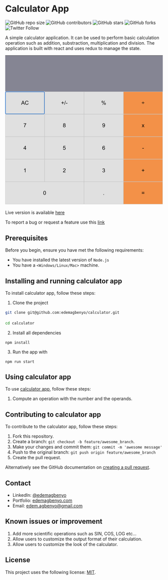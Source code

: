 # Calculator App

<!--- These are examples. See https://shields.io for others or to customize this set of shields. You might want to include dependencies, project status and licence info here --->
![GitHub repo size](https://img.shields.io/github/repo-size/edemagbenyo/calculator)
![GitHub contributors](https://img.shields.io/github/contributors/edemagbenyo/calculator)
![GitHub stars](https://img.shields.io/github/stars/edemagbenyo/calculator?style=social)
![GitHub forks](https://img.shields.io/github/forks/edemagbenyo/calculator?style=social)
![Twitter Follow](https://img.shields.io/twitter/follow/edemagbenyo?style=social)

A simple calculator application. It can be used to perform basic calculation operation such as addition, substraction, multiplication and division. The application is built with react and uses redux to manage the state. 

![Screenshot of the webpage](https://github.com/edemagbenyo/calculator/blob/development/screenshots/screen.png)


Live version is available [here](https://smartcalculateur.herokuapp.com/)

To report a bug or request a feature use this [link](https://github.com/edemagbenyo/calculator/issues)

## Prerequisites

Before you begin, ensure you have met the following requirements:
<!--- These are just example requirements. Add, duplicate or remove as required --->
* You have installed the latest version of `Node.js`
* You have a `<Windows/Linux/Mac>` machine.

## Installing and running calculator app

To install calculator app, follow these steps:

1. Clone the project
```bash
git clone git@github.com:edemagbenyo/calculator.git

cd calculator
```
2. Install all dependencies
```
npm install
```
3. Run the app with
```
npm run start
```
## Using calculator app

To use [calculator app](https://smartcalculateur.herokuapp.com/), follow these steps:

1. Compute an operation with the number and the operands.


## Contributing to calculator app
<!--- If your README is long or you have some specific process or steps you want contributors to follow, consider creating a separate CONTRIBUTING.md file--->
To contribute to the calculator app, follow these steps:

1. Fork this repository.
2. Create a branch: `git checkout -b feature/awesome_branch`.
3. Make your changes and commit them: `git commit -m 'awesome message'`
4. Push to the original branch: `git push origin feature/awesome_branch`
5. Create the pull request.

Alternatively see the GitHub documentation on [creating a pull request](https://help.github.com/en/github/collaborating-with-issues-and-pull-requests/creating-a-pull-request).

## Contact

* LinkedIn: [@edemagbenyo](https://www.linkedin.com/in/edemagbenyo/) 
* Portfolio: [edemagbenyo.com](https://edemagbenyo.com) 
* Email: [edem.agbenyo@gmail.com](mailto:edem.agbenyo@gmail.com)

## Known issues or improvement
1. Add more scientific operations such as SIN, COS, LOG etc...
2. Allow users to customize the output format of their calculation.
3. Allow users to customize the look of the calculator.

## License
<!--- If you're not sure which open license to use see https://choosealicense.com/--->

This project uses the following license: [MIT](<link>).
